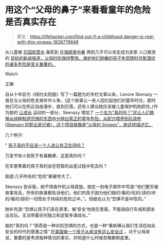 # 用这个“父母的鼻子”来看看童年的危险是否真实存在

> 原文：<https://lifehacker.com/find-out-if-a-childhood-danger-is-real-with-this-snopes-1826779649>

从儿童被 [花园软管水](http://www.khon2.com/news/local-news/health-officials-warn-parents-dont-let-your-kids-drink-from-the-garden-hose_20180104063707690/901538824) 毒死到 [在弹跳屋中暑](https://www.cbsnews.com/news/sky-high-temperatures-inside-bounce-houses-pose-health-risk/) 再到几乎可以肯定成为宜家 人口贩卖的 [目标的新闻报道，父母时刻保持警惕，保护他们娇嫩的孩子免受随时可能潜伏的诸多危险是至关重要的。](https://foreverymom.com/family-parenting/mom-of-3-posts-warning-to-other-parents-ikea-diandra-toyos/)

Watch

正确

自从十年前为《纽约太阳报》写了一篇题为的专栏文章以来，Lenore Skenazy 一直在与父母的危言耸听作斗争。(这个故事让一些人回忆起他们的童年时光，那时他们可以在附近自由漫步，直到日落，还有人建议她应该被儿童保护机构抓住。)作为她的 [让成长](https://letgrow.org/) 运动的一部分，Skenazy 增加了 [一个名为“真的吗？”这让人们能够从纯粹制造恐惧的东西中分辨出真正的童年危险。从配方喂养到玩具枪(Skenazy 的职业是记者)，这个项目就像是“父母的 Snopes”，她这样描述它。](https://letgrow.org/resources/really/)

几个例子:

" [孩子真的不应该一个人进公共卫生间吗？](http://www.freerangekids.com/children-of-any-age-should-not-go-into-public-restrooms-alone/)

万圣节有小孩死于有毒糖果，这是真的吗？

在车里等着的孩子真的会在短暂的出差过程中死去吗？

剧透:几乎所有的“危险”都被夸大了。

Skenazy 告诉我，她不怪直升机父母盘旋。她在一封电子邮件中写道:“他们整天被故事攻击，所有的故事都告诉他们，他们的孩子因为他们做的/看的/吃的/读的/听的/看的/舔的一切而处于持续的危险之中。”。但她也认为“恐惧不是中性的。”

她补充道:“恐惧让孩子们呆在家里，被‘安全’地锁在里面，不能骑自行车或和朋友出去玩。无法带着任何独立和足智多谋成长。”

她的“真的吗？”佩奇是一种对抗恐惧的方式，也是一种“重新确认我们生活在如此安全的时代的感激之情” [在美国做一个孩子从来没有这么安全过](https://www.washingtonpost.com/news/wonk/wp/2015/04/14/theres-never-been-a-safer-time-to-be-a-kid-in-america/?utm_term=.6a38230874ec) 。对于父母来说，重要的是考虑每种情况的事实，并知道什么时候忽略歇斯底里。